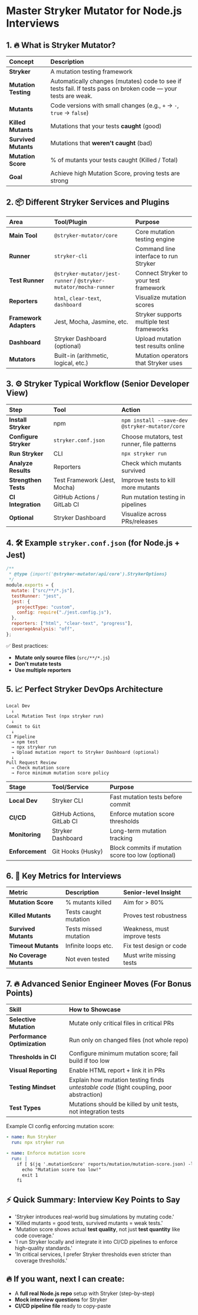 # **Master Stryker Mutator for Node.js Interviews**

## 1. 🔥 What is Stryker Mutator?

| Concept              | Description                                                                                                    |
| :------------------- | :------------------------------------------------------------------------------------------------------------- |
| **Stryker**          | A mutation testing framework                                                                                   |
| **Mutation Testing** | Automatically changes (mutates) code to see if tests fail. If tests pass on broken code — your tests are weak. |
| **Mutants**          | Code versions with small changes (e.g., `+` → `-`, `true` → `false`)                                           |
| **Killed Mutants**   | Mutations that your tests **caught** (good)                                                                    |
| **Survived Mutants** | Mutations that **weren't caught** (bad)                                                                        |
| **Mutation Score**   | % of mutants your tests caught (Killed / Total)                                                                |
| **Goal**             | Achieve high Mutation Score, proving tests are strong                                                          |

## 2. 📦 Different Stryker Services and Plugins

| Area                   | Tool/Plugin                                                      | Purpose                                   |
| :--------------------- | :--------------------------------------------------------------- | :---------------------------------------- |
| **Main Tool**          | `@stryker-mutator/core`                                          | Core mutation testing engine              |
| **Runner**             | `stryker-cli`                                                    | Command line interface to run Stryker     |
| **Test Runner**        | `@stryker-mutator/jest-runner` / `@stryker-mutator/mocha-runner` | Connect Stryker to your test framework    |
| **Reporters**          | `html`, `clear-text`, `dashboard`                                | Visualize mutation scores                 |
| **Framework Adapters** | Jest, Mocha, Jasmine, etc.                                       | Stryker supports multiple test frameworks |
| **Dashboard**          | Stryker Dashboard (optional)                                     | Upload mutation test results online       |
| **Mutators**           | Built-in (arithmetic, logical, etc.)                             | Mutation operators that Stryker uses      |

## 3. ⚙️ Stryker Typical Workflow (Senior Developer View)

| Step                  | Tool                         | Action                                         |
| :-------------------- | :--------------------------- | :--------------------------------------------- |
| **Install Stryker**   | npm                          | `npm install --save-dev @stryker-mutator/core` |
| **Configure Stryker** | `stryker.conf.json`          | Choose mutators, test runner, file patterns    |
| **Run Stryker**       | CLI                          | `npx stryker run`                              |
| **Analyze Results**   | Reporters                    | Check which mutants survived                   |
| **Strengthen Tests**  | Test Framework (Jest, Mocha) | Improve tests to kill more mutants             |
| **CI Integration**    | GitHub Actions / GitLab CI   | Run mutation testing in pipelines              |
| **Optional**          | Stryker Dashboard            | Visualize across PRs/releases                  |

## 4. 🛠 Example `stryker.conf.json` (for Node.js + Jest)

```js
/**
 * @type {import('@stryker-mutator/api/core').StrykerOptions}
 */
module.exports = {
  mutate: ["src/**/*.js"],
  testRunner: "jest",
  jest: {
    projectType: "custom",
    config: require("./jest.config.js"),
  },
  reporters: ["html", "clear-text", "progress"],
  coverageAnalysis: "off",
};
```

✅ Best practices:

- **Mutate only source files** (`src/**/*.js`)
- **Don't mutate tests**
- **Use multiple reporters**

## 5. 📈 Perfect Stryker DevOps Architecture

```
Local Dev
  ↓
Local Mutation Test (npx stryker run)
  ↓
Commit to Git
  ↓
CI Pipeline
  → npm test
  → npx stryker run
  → Upload mutation report to Stryker Dashboard (optional)
  ↓
Pull Request Review
  → Check mutation score
  → Force minimum mutation score policy
```

| Stage           | Tool/Service              | Purpose                                            |
| :-------------- | :------------------------ | :------------------------------------------------- |
| **Local Dev**   | Stryker CLI               | Fast mutation tests before commit                  |
| **CI/CD**       | GitHub Actions, GitLab CI | Enforce mutation score thresholds                  |
| **Monitoring**  | Stryker Dashboard         | Long-term mutation tracking                        |
| **Enforcement** | Git Hooks (Husky)         | Block commits if mutation score too low (optional) |

## 6. 🚦 Key Metrics for Interviews

| Metric                  | Description           | Senior-level Insight         |
| :---------------------- | :-------------------- | :--------------------------- |
| **Mutation Score**      | % mutants killed      | Aim for > 80%                |
| **Killed Mutants**      | Tests caught mutation | Proves test robustness       |
| **Survived Mutants**    | Tests missed mutation | Weakness, must improve tests |
| **Timeout Mutants**     | Infinite loops etc.   | Fix test design or code      |
| **No Coverage Mutants** | Not even tested       | Must write missing tests     |

## 7. 🔥 Advanced Senior Engineer Moves (For Bonus Points)

| Skill                        | How to Showcase                                                                         |
| :--------------------------- | :-------------------------------------------------------------------------------------- |
| **Selective Mutation**       | Mutate only critical files in critical PRs                                              |
| **Performance Optimization** | Run only on changed files (not whole repo)                                              |
| **Thresholds in CI**         | Configure minimum mutation score; fail build if too low                                 |
| **Visual Reporting**         | Enable HTML report + link it in PRs                                                     |
| **Testing Mindset**          | Explain how mutation testing finds _untestable code_ (tight coupling, poor abstraction) |
| **Test Types**               | Mutations should be killed by unit tests, not integration tests                         |

Example CI config enforcing mutation score:

```yml
- name: Run Stryker
  run: npx stryker run

- name: Enforce mutation score
  run: |
    if [ $(jq '.mutationScore' reports/mutation/mutation-score.json) -lt 80 ]; then
      echo "Mutation score too low!"
      exit 1
    fi
```

## ⚡ Quick Summary: Interview Key Points to Say

- 'Stryker introduces real-world bug simulations by mutating code.'
- 'Killed mutants = good tests, survived mutants = weak tests.'
- 'Mutation score shows actual **test quality**, not just **test quantity** like code coverage.'
- 'I run Stryker locally and integrate it into CI/CD pipelines to enforce high-quality standards.'
- 'In critical services, I prefer Stryker thresholds even stricter than coverage thresholds.'

## 🔥 If you want, next I can create:

- A **full real Node.js repo** setup with Stryker (step-by-step)
- **Mock interview questions** for Stryker
- **CI/CD pipeline file** ready to copy-paste
